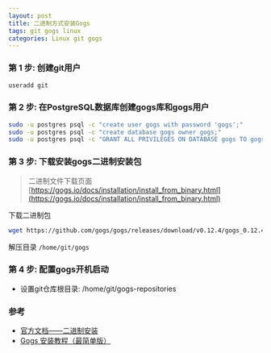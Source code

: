 ```yaml
---
layout: post
title: 二进制方式安装Gogs
tags: git gogs linux
categories: Linux git gogs
---
```


### 第 1 步: 创建git用户

```bash
useradd git
```

### 第 2 步: 在PostgreSQL数据库创建gogs库和gogs用户

```bash
sudo -u postgres psql -c "create user gogs with password 'gogs';"
sudo -u postgres psql -c "create database gogs owner gogs;"
sudo -u postgres psql -c "GRANT ALL PRIVILEGES ON DATABASE gogs TO gogs;"
```

### 第 3 步: 下载安装gogs二进制安装包

> 二进制文件下载页面
> [https://gogs.io/docs/installation/install_from_binary.html](https://gogs.io/docs/installation/install_from_binary.html)

下载二进制包

```bash
wget https://github.com/gogs/gogs/releases/download/v0.12.4/gogs_0.12.4_linux_amd64.tar.gz
```

解压目录 `/home/git/gogs`


### 第 4 步: 配置gogs开机启动

* 设置git仓库根目录: /home/git/gogs-repositories

### 参考

* [官方文档——二进制安装](https://gogs.io/docs/installation/install_from_binary.html)
* [Gogs 安装教程（最简单版）](https://blog.csdn.net/linzhenlong123/article/details/78298659)
